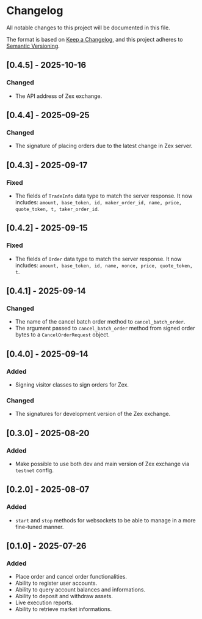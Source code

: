 # Changelog

All notable changes to this project will be documented in this file.

The format is based on [Keep a Changelog](https://keepachangelog.com/en/1.1.0/),
and this project adheres to [Semantic Versioning](https://semver.org/spec/v2.0.0.html).

## [0.4.5] - 2025-10-16

### Changed

- The API address of Zex exchange.


## [0.4.4] - 2025-09-25

### Changed

- The signature of placing orders due to the latest change in Zex server.


## [0.4.3] - 2025-09-17

### Fixed

- The fields of `TradeInfo` data type to match the server response. It now includes: `amount, base_token, id, maker_order_id, name, price, quote_token, t, taker_order_id`.


## [0.4.2] - 2025-09-15

### Fixed

- The fields of `Order` data type to match the server response. It now includes: `amount, base_token, id, name, nonce, price, quote_token, t`.


## [0.4.1] - 2025-09-14

### Changed

- The name of the cancel batch order method to `cancel_batch_order`.
- The argument passed to `cancel_batch_order` method from signed order bytes to a `CancelOrderRequest` object.

## [0.4.0] - 2025-09-14

### Added

- Signing visitor classes to sign orders for Zex.

### Changed

- The signatures for development version of the Zex exchange.


## [0.3.0] - 2025-08-20

### Added

- Make possible to use both dev and main version of Zex exchange via `testnet` config.


## [0.2.0] - 2025-08-07

### Added

- `start` and `stop` methods for websockets to be able to manage in a more fine-tuned manner.


## [0.1.0] - 2025-07-26

### Added

- Place order and cancel order functionalities.
- Ability to register user accounts.
- Ability to query account balances and informations.
- Ability to deposit and withdraw assets.
- Live execution reports.
- Ability to retrieve market informations.
